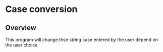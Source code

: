 # Case conversion

## Overview
This program will change thse string case entered by the user depend on the user choice
